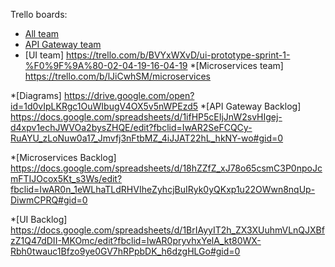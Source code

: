 Trello boards:
* [All team](https://trello.com/b/7a5yUbqG/a7-project)
* [API Gateway team](https://trello.com/b/RUCxYX2a/api-gateway)
* [UI team] https://trello.com/b/BVYxWXvD/ui-prototype-sprint-1-%F0%9F%9A%80-02-04-19-16-04-19
*[Microservices team] https://trello.com/b/lJiCwhSM/microservices

*[Diagrams] https://drive.google.com/open?id=1d0vIpLKRgc1OuWIbugV4OX5v5nWPEzd5
*[API Gateway Backlog] https://docs.google.com/spreadsheets/d/1ifHP5cEIjJnW2svHIgej-d4xpv1echJWVOa2bysZHQE/edit?fbclid=IwAR2SeFCQCy-RuAYU_zLoNuw0a17_Jmvfj3nFtbMZ_4iJJAT22hL_hkNY-wo#gid=0

*[Microservices Backlog] https://docs.google.com/spreadsheets/d/18hZZfZ_xJ78o65csmC3P0npoJcmFTIJOcox5Kt_s3Ws/edit?fbclid=IwAR0n_1eWLhaTLdRHVIheZyhcjBuIRyk0yQKxp1u22OWwn8nqUp-DiwmCPRQ#gid=0

*[UI Backlog] https://docs.google.com/spreadsheets/d/1BrIAyyIT2h_ZX3XUuhmVLnQJXBfzZ1Q47dDII-MKOmc/edit?fbclid=IwAR0pryvhxYelA_kt80WX-Rbh0twauc1Bfzo9ye0GV7hRPpbDK_h6dzgHLGo#gid=0
